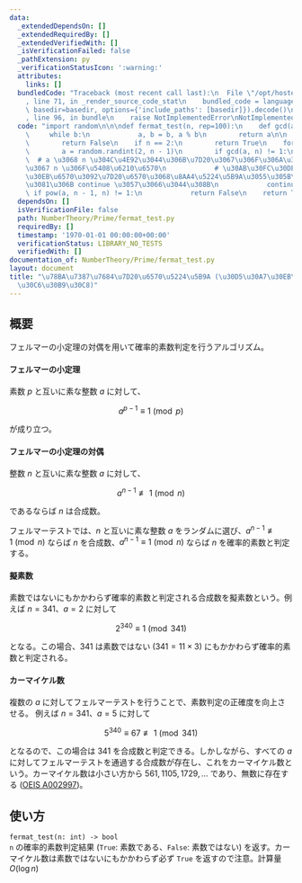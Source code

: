 ```yaml
---
data:
  _extendedDependsOn: []
  _extendedRequiredBy: []
  _extendedVerifiedWith: []
  _isVerificationFailed: false
  _pathExtension: py
  _verificationStatusIcon: ':warning:'
  attributes:
    links: []
  bundledCode: "Traceback (most recent call last):\n  File \"/opt/hostedtoolcache/Python/3.10.6/x64/lib/python3.10/site-packages/onlinejudge_verify/documentation/build.py\"\
    , line 71, in _render_source_code_stat\n    bundled_code = language.bundle(stat.path,\
    \ basedir=basedir, options={'include_paths': [basedir]}).decode()\n  File \"/opt/hostedtoolcache/Python/3.10.6/x64/lib/python3.10/site-packages/onlinejudge_verify/languages/python.py\"\
    , line 96, in bundle\n    raise NotImplementedError\nNotImplementedError\n"
  code: "import random\n\n\ndef fermat_test(n, rep=100):\n    def gcd(a, b):\n   \
    \     while b:\n            a, b = b, a % b\n        return a\n\n    if n == 1:\n\
    \        return False\n    if n == 2:\n        return True\n    for _ in range(rep):\n\
    \        a = random.randint(2, n - 1)\n        if gcd(a, n) != 1:\n          \
    \  # a \u3068 n \u304C\u4E92\u3044\u306B\u7D20\u3067\u306F\u306A\u3044\u6642\u70B9\
    \u3067 n \u306F\u5408\u6210\u6570\n            # \u30AB\u30FC\u30DE\u30A4\u30B1\
    \u30EB\u6570\u3092\u7D20\u6570\u3068\u8AA4\u5224\u5B9A\u3055\u305B\u308B\u305F\
    \u3081\u306B continue \u3057\u3066\u3044\u308B\n            continue\n       \
    \ if pow(a, n - 1, n) != 1:\n            return False\n    return True\n"
  dependsOn: []
  isVerificationFile: false
  path: NumberTheory/Prime/fermat_test.py
  requiredBy: []
  timestamp: '1970-01-01 00:00:00+00:00'
  verificationStatus: LIBRARY_NO_TESTS
  verifiedWith: []
documentation_of: NumberTheory/Prime/fermat_test.py
layout: document
title: "\u78BA\u7387\u7684\u7D20\u6570\u5224\u5B9A (\u30D5\u30A7\u30EB\u30DE\u30FC\
  \u30C6\u30B9\u30C8)"
---
```


## 概要
フェルマーの小定理の対偶を用いて確率的素数判定を行うアルゴリズム。

#### フェルマーの小定理
素数 $p$ と互いに素な整数 $a$ に対して、

$$a^{p-1} \equiv 1 \pmod{p}$$

が成り立つ。
  
#### フェルマーの小定理の対偶
整数 $n$ と互いに素な整数 $a$ に対して、

$$a^{n-1} \not\equiv 1 \pmod{n}$$

であるならば $n$ は合成数。

フェルマーテストでは、$n$ と互いに素な整数 $a$ をランダムに選び、$a^{n-1} \not\equiv 1 \pmod{n}$ ならば $n$ を合成数、$a^{n-1} \equiv 1 \pmod{n}$ ならば $n$ を確率的素数と判定する。

#### 擬素数
素数ではないにもかかわらず確率的素数と判定される合成数を擬素数という。例えば $n = 341$、$a = 2$ に対して

$$2^{340} \equiv 1 \pmod{341}$$

となる。この場合、$341$ は素数ではない ($341 = 11 × 3$) にもかかわらず確率的素数と判定される。

#### カーマイケル数
複数の $a$ に対してフェルマーテストを行うことで、素数判定の正確度を向上させる。 例えば $n = 341$、$a = 5$ に対して

$$5^{340} \equiv 67 \not\equiv 1 \pmod{341}$$

となるので、この場合は $341$ を合成数と判定できる。しかしながら、すべての $a$ に対してフェルマーテストを通過する合成数が存在し、これをカーマイケル数という。カーマイケル数は小さい方から $561, 1105, 1729, \dots$ であり、無数に存在する ([OEIS A002997](https://oeis.org/A002997))。 

## 使い方
`fermat_test(n: int) -> bool`  
`n` の確率的素数判定結果 (`True`: 素数である、`False`: 素数ではない) を返す。カーマイケル数は素数ではないにもかかわらず必ず `True` を返すので注意。計算量 $O(\log n)$
